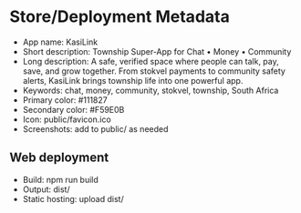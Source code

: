 # Store/Deployment Metadata

- App name: KasiLink
- Short description: Township Super-App for Chat • Money • Community
- Long description: A safe, verified space where people can talk, pay, save, and grow together. From stokvel payments to community safety alerts, KasiLink brings township life into one powerful app.
- Keywords: chat, money, community, stokvel, township, South Africa
- Primary color: #111827
- Secondary color: #F59E0B
- Icon: public/favicon.ico
- Screenshots: add to public/ as needed

## Web deployment

- Build: npm run build
- Output: dist/
- Static hosting: upload dist/
